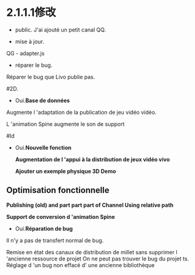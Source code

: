 # 2.1.1.1修改

- public.
J'ai ajouté un petit canal QQ.

- mise à jour.

QG - adapter.js

- réparer le bug.

Réparer le bug que Livo publie pas.

#2D.

- Oui.**Base de données**

Augmente l 'adaptation de la publication de jeu vidéo vidéo.

L 'animation Spine augmente le son de support

#Id

- Oui.**Nouvelle fonction**


  **Augmentation de l 'appui à la distribution de jeux vidéo vivo**
  
  **Ajouter un exemple physique 3D Demo**
##   **Optimisation fonctionnelle**


  **Publishing (old) and part part part of Channel Using relative path**
  
  **Support de conversion d 'animation Spine**

- Oui.**Réparation de bug**

Il n'y a pas de transfert normal de bug.

Remise en état des canaux de distribution de millet sans supprimer l 'ancienne ressource de projet
On ne peut pas trouver le bug du projet ts.
Réglage d 'un bug non effacé d' une ancienne bibliothèque


  
